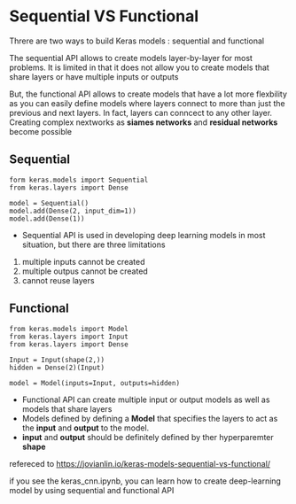 # Sequential VS Functional

Threre are two ways to build Keras models : sequential and functional

The sequential API allows to create models layer-by-layer for most problems. It is limited in that it does not allow you to create models that share layers or have multiple inputs or outputs

But, the functional API allows to create models that have a lot more flexbility as you can easily define models where layers connect to more than just the previous and next layers. In fact, layers can conncect to any other layer. Creating complex nextworks as **siames networks** and **residual networks** become possible 


## Sequential

```
form keras.models import Sequential
from keras.layers import Dense

model = Sequential()
model.add(Dense(2, input_dim=1))
model.add(Dense(1))

```

- Sequential API is used in developing deep learning models in most situation, but there are three limitations 
1. multiple inputs cannot be created
2. multiple outpus cannot be created
3. cannot reuse layers


## Functional

```
from keras.models import Model
from keras.layers import Input
from keras.layers import Dense

Input = Input(shape(2,))
hidden = Dense(2)(Input)

model = Model(inputs=Input, outputs=hidden)
```

- Functional API can create multiple input or output models as well as models that share layers
- Models defined by defining a **Model** that specifies the layers to act as the **input** and **output** to the model. 
- **input** and **output** should be definitely defined by ther hyperparemter **shape**


refereced to https://jovianlin.io/keras-models-sequential-vs-functional/




if you see the keras_cnn.ipynb, you can learn how to create deep-learning model by using sequential and functional API 
